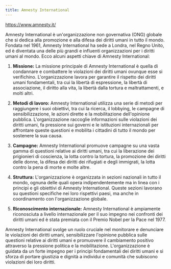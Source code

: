 ```yaml
---
title: Amnesty International
---
```

<https://www.amnesty.it/>

Amnesty International è un'organizzazione non governativa (ONG) globale che si dedica alla promozione e alla difesa dei diritti umani in tutto il mondo. Fondata nel 1961, Amnesty International ha sede a Londra, nel Regno Unito, ed è diventata una delle più grandi e influenti organizzazioni per i diritti umani al mondo. Ecco alcuni aspetti chiave di Amnesty International:

1. **Missione:** La missione principale di Amnesty International è quella di condannare e combattere le violazioni dei diritti umani ovunque esse si verifichino. L'organizzazione lavora per garantire il rispetto dei diritti umani fondamentali, tra cui la libertà di espressione, la libertà di associazione, il diritto alla vita, la libertà dalla tortura e maltrattamenti, e molti altri.

2. **Metodi di lavoro:** Amnesty International utilizza una serie di metodi per raggiungere i suoi obiettivi, tra cui la ricerca, il lobbying, le campagne di sensibilizzazione, le azioni dirette e la mobilitazione dell'opinione pubblica. L'organizzazione raccoglie informazioni sulle violazioni dei diritti umani, fa pressione sui governi e le istituzioni internazionali per affrontare queste questioni e mobilita i cittadini di tutto il mondo per sostenere la sua causa.

3. **Campagne:** Amnesty International promuove campagne su una vasta gamma di questioni relative ai diritti umani, tra cui la liberazione dei prigionieri di coscienza, la lotta contro la tortura, la promozione dei diritti delle donne, la difesa dei diritti dei rifugiati e degli immigrati, la lotta contro la pena di morte e molte altre.

4. **Struttura:** L'organizzazione è organizzata in sezioni nazionali in tutto il mondo, ognuna delle quali opera indipendentemente ma in linea con i principi e gli obiettivi di Amnesty International. Queste sezioni lavorano su questioni specifiche nei loro rispettivi paesi, ma anche in coordinamento con l'organizzazione globale.

5. **Riconoscimento internazionale:** Amnesty International è ampiamente riconosciuta a livello internazionale per il suo impegno nei confronti dei diritti umani ed è stata premiata con il Premio Nobel per la Pace nel 1977.

Amnesty International svolge un ruolo cruciale nel monitorare e denunciare le violazioni dei diritti umani, sensibilizzare l'opinione pubblica sulle questioni relative ai diritti umani e promuovere il cambiamento positivo attraverso la pressione politica e la mobilitazione. L'organizzazione è guidata da un forte impegno per i principi fondamentali dei diritti umani e si sforza di portare giustizia e dignità a individui e comunità che subiscono violazioni dei loro diritti.
